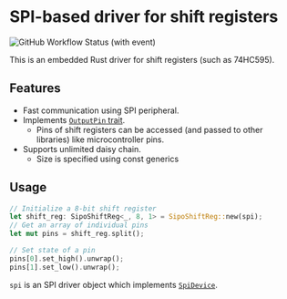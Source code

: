 # SPI-based driver for shift registers
![GitHub Workflow Status (with event)](https://img.shields.io/github/actions/workflow/status/tana/shiftreg-spi/rust.yml)

This is an embedded Rust driver for shift registers (such as 74HC595).

## Features
- Fast communication using SPI peripheral.
- Implements [`OutputPin` trait](https://docs.rs/embedded-hal/1.0.0-rc.1/embedded_hal/digital/trait.OutputPin.html).
  - Pins of shift registers can be accessed (and passed to other libraries) like microcontroller pins.
- Supports unlimited daisy chain.
  - Size is specified using const generics

## Usage
```rust
// Initialize a 8-bit shift register
let shift_reg: SipoShiftReg<_, 8, 1> = SipoShiftReg::new(spi);
// Get an array of individual pins
let mut pins = shift_reg.split();

// Set state of a pin
pins[0].set_high().unwrap();
pins[1].set_low().unwrap();
```
`spi` is an SPI driver object which implements [`SpiDevice`](https://docs.rs/embedded-hal/1.0.0-rc.1/embedded_hal/spi/trait.SpiDevice.html).
